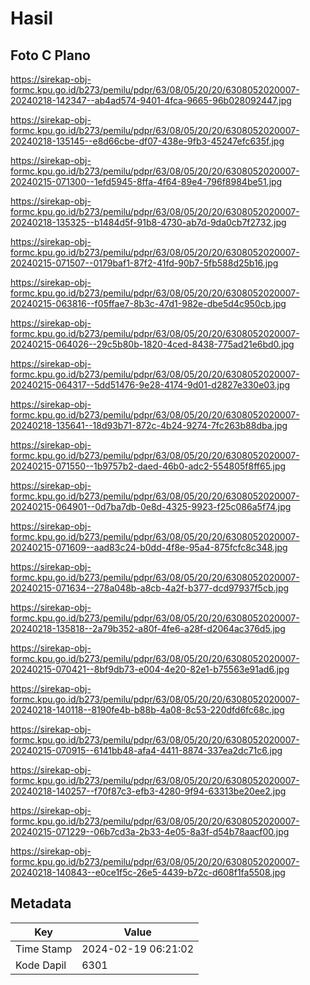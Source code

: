 # Hasil

## Foto C Plano

https://sirekap-obj-formc.kpu.go.id/b273/pemilu/pdpr/63/08/05/20/20/6308052020007-20240218-142347--ab4ad574-9401-4fca-9665-96b028092447.jpg

https://sirekap-obj-formc.kpu.go.id/b273/pemilu/pdpr/63/08/05/20/20/6308052020007-20240218-135145--e8d66cbe-df07-438e-9fb3-45247efc635f.jpg

https://sirekap-obj-formc.kpu.go.id/b273/pemilu/pdpr/63/08/05/20/20/6308052020007-20240215-071300--1efd5945-8ffa-4f64-89e4-796f8984be51.jpg

https://sirekap-obj-formc.kpu.go.id/b273/pemilu/pdpr/63/08/05/20/20/6308052020007-20240218-135325--b1484d5f-91b8-4730-ab7d-9da0cb7f2732.jpg

https://sirekap-obj-formc.kpu.go.id/b273/pemilu/pdpr/63/08/05/20/20/6308052020007-20240215-071507--0179baf1-87f2-41fd-90b7-5fb588d25b16.jpg

https://sirekap-obj-formc.kpu.go.id/b273/pemilu/pdpr/63/08/05/20/20/6308052020007-20240215-063816--f05ffae7-8b3c-47d1-982e-dbe5d4c950cb.jpg

https://sirekap-obj-formc.kpu.go.id/b273/pemilu/pdpr/63/08/05/20/20/6308052020007-20240215-064026--29c5b80b-1820-4ced-8438-775ad21e6bd0.jpg

https://sirekap-obj-formc.kpu.go.id/b273/pemilu/pdpr/63/08/05/20/20/6308052020007-20240215-064317--5dd51476-9e28-4174-9d01-d2827e330e03.jpg

https://sirekap-obj-formc.kpu.go.id/b273/pemilu/pdpr/63/08/05/20/20/6308052020007-20240218-135641--18d93b71-872c-4b24-9274-7fc263b88dba.jpg

https://sirekap-obj-formc.kpu.go.id/b273/pemilu/pdpr/63/08/05/20/20/6308052020007-20240215-071550--1b9757b2-daed-46b0-adc2-554805f8ff65.jpg

https://sirekap-obj-formc.kpu.go.id/b273/pemilu/pdpr/63/08/05/20/20/6308052020007-20240215-064901--0d7ba7db-0e8d-4325-9923-f25c086a5f74.jpg

https://sirekap-obj-formc.kpu.go.id/b273/pemilu/pdpr/63/08/05/20/20/6308052020007-20240215-071609--aad83c24-b0dd-4f8e-95a4-875fcfc8c348.jpg

https://sirekap-obj-formc.kpu.go.id/b273/pemilu/pdpr/63/08/05/20/20/6308052020007-20240215-071634--278a048b-a8cb-4a2f-b377-dcd97937f5cb.jpg

https://sirekap-obj-formc.kpu.go.id/b273/pemilu/pdpr/63/08/05/20/20/6308052020007-20240218-135818--2a79b352-a80f-4fe6-a28f-d2064ac376d5.jpg

https://sirekap-obj-formc.kpu.go.id/b273/pemilu/pdpr/63/08/05/20/20/6308052020007-20240215-070421--8bf9db73-e004-4e20-82e1-b75563e91ad6.jpg

https://sirekap-obj-formc.kpu.go.id/b273/pemilu/pdpr/63/08/05/20/20/6308052020007-20240218-140118--8190fe4b-b88b-4a08-8c53-220dfd6fc68c.jpg

https://sirekap-obj-formc.kpu.go.id/b273/pemilu/pdpr/63/08/05/20/20/6308052020007-20240215-070915--6141bb48-afa4-4411-8874-337ea2dc71c6.jpg

https://sirekap-obj-formc.kpu.go.id/b273/pemilu/pdpr/63/08/05/20/20/6308052020007-20240218-140257--f70f87c3-efb3-4280-9f94-63313be20ee2.jpg

https://sirekap-obj-formc.kpu.go.id/b273/pemilu/pdpr/63/08/05/20/20/6308052020007-20240215-071229--06b7cd3a-2b33-4e05-8a3f-d54b78aacf00.jpg

https://sirekap-obj-formc.kpu.go.id/b273/pemilu/pdpr/63/08/05/20/20/6308052020007-20240218-140843--e0ce1f5c-26e5-4439-b72c-d608f1fa5508.jpg


## Metadata

| Key        | Value               |
| ---------- | ------------------- |
| Time Stamp | 2024-02-19 06:21:02 |
| Kode Dapil | 6301                |



